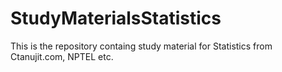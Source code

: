 # StudyMaterialsStatistics
This is the repository containg study material for Statistics from Ctanujit.com, NPTEL etc.
